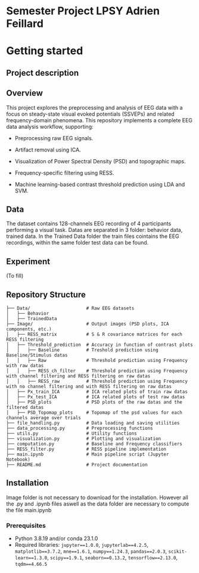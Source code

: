 # Semester Project LPSY Adrien Feillard

# Getting started
## Project description

## Overview

This project explores the preprocessing and analysis of EEG data with a focus on steady-state visual evoked potentials (SSVEPs) and related frequency-domain phenomena.
This repository implements a complete EEG data analysis workflow, supporting:

 - Preprocessing raw EEG signals.

 - Artifact removal using ICA.

 - Visualization of Power Spectral Density (PSD) and topographic maps.

 - Frequency-specific filtering using RESS.

 - Machine learning-based contrast threshold prediction using LDA and SVM.

## Data

The dataset contains 128-channels EEG recording of 4 participants performing a visual task. Datas are separated in 3 folder: behavior data, trained data. In the Trained Data folder the train files cointains the EEG recordings, within the same folder test data can be found.

## Experiment 

(To fill)

## Repository Structure
```
├── Data/                     # Raw EEG datasets
│   ├── Behavior
│   ├── TrainedData
├── Image/                    # Output images (PSD plots, ICA components, etc.)
│   ├── RESS_matrix           # S & R covariance matrices for each RESS filtering
│   ├── Threshold_prediction  # Accuracy in function of contrast plots
│   │   ├── Baseline          # Treshold prediction using Baseline/Stimulus datas
│   │   ├── Raw               # Threshold prediction using Frequency with raw datas
│   │   ├── RESS_ch_filter    # Threshold prediction using Frequency with channel filtering and RESS filtering on raw datas
│   │   ├── RESS_raw          # Threshold prediction using Frequency with no channel filtering and with RESS filtering on raw datas
│   ├── Px_train_ICA          # ICA related plots of train raw datas
│   ├── Px_test_ICA           # ICA related plots of test raw datas
│   ├── PSD_plots             # PSD plots of the raw datas and the filtered datas
│   ├── PSD_Topomap_plots     # Topomap of the psd values for each channels average over trials
├── file_handling.py          # Data loading and saving utilities
├── data_processing.py        # Preprocessing functions
├── utils.py                  # Utility functions
├── visualization.py          # Plotting and visualization
├── computation.py            # Baseline and Frequency classifiers
├── RESS_filter.py            # RESS pipeline implementation
├── main.ipynb                # Main pipeline script (Jupyter Notebook)
├── README.md                 # Project documentation
```
## Installation

Image folder is not necessary to download for the installation. However all the .py and .ipynb files aswell as the data folder are necessary to compute the file main.ipynb
### Prerequisites

- Python 3.8.19 and/or conda 23.1.0
- Required libraries: `jupyter==1.0.0`, `jupyterlab==4.2.5`, `matplotlib==3.7.2`, `mne==1.6.1`, `numpy==1.24.3`, `pandas==2.0.3`, `scikit-learn==1.3.0`, `scipy==1.9.1`, `seaborn==0.13.2`, `tensorflow==2.13.0`, `tqdm==4.66.5`


